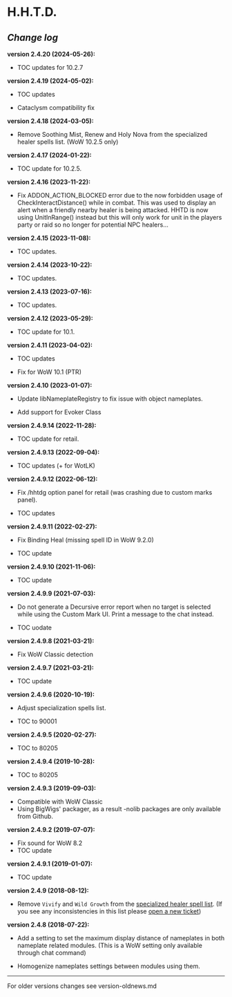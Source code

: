 H.H.T.D.
========

*Change log*
------------

**version 2.4.20 (2024-05-26):**

- TOC updates for 10.2.7


**version 2.4.19 (2024-05-02):**

- TOC updates

- Cataclysm compatibility fix


**version 2.4.18 (2024-03-05):**

- Remove Soothing Mist, Renew and Holy Nova from the specialized healer spells list. (WoW 10.2.5 only)


**version 2.4.17 (2024-01-22):**

- TOC update for 10.2.5.


**version 2.4.16 (2023-11-22):**

- Fix ADDON_ACTION_BLOCKED error due to the now forbidden usage of
  CheckInteractDistance() while in combat. This was used to display an alert
  when a friendly nearby healer is being attacked. HHTD is now using
  UnitInRange() instead but this will only work for unit in the players party or
  raid so no longer for potential NPC healers...


**version 2.4.15 (2023-11-08):**

- TOC updates.


**version 2.4.14 (2023-10-22):**

- TOC updates.


**version 2.4.13 (2023-07-16):**

- TOC updates.


**version 2.4.12 (2023-05-29):**

- TOC update for 10.1.


**version 2.4.11 (2023-04-02):**

- TOC updates

- Fix for WoW 10.1 (PTR)


**version 2.4.10 (2023-01-07):**

- Update libNameplateRegistry to fix issue with object nameplates.

- Add support for Evoker Class


**version 2.4.9.14 (2022-11-28):**

- TOC update for retail.


**version 2.4.9.13 (2022-09-04):**

- TOC updates (+ for WotLK)


**version 2.4.9.12 (2022-06-12):**

- Fix /hhtdg option panel for retail (was crashing due to custom marks panel).

- TOC updates


**version 2.4.9.11 (2022-02-27):**

- Fix Binding Heal (missing spell ID in WoW 9.2.0)

- TOC update


**version 2.4.9.10 (2021-11-06):**

- TOC update


**version 2.4.9.9 (2021-07-03):**

- Do not generate a Decursive error report when no target is selected while
  using the Custom Mark UI. Print a message to the chat instead.

- TOC uodate


**version 2.4.9.8 (2021-03-21):**

- Fix WoW Classic detection


**version 2.4.9.7 (2021-03-21):**

- TOC update


**version 2.4.9.6 (2020-10-19):**

- Adjust specialization spells list.

- TOC to 90001


**version 2.4.9.5 (2020-02-27):**

- TOC to 80205


**version 2.4.9.4 (2019-10-28):**

- TOC to 80205


**version 2.4.9.3 (2019-09-03):**

- Compatible with WoW Classic
- Using BigWigs' packager, as a result -nolib packages are only available from
  Github.


**version 2.4.9.2 (2019-07-07):**

- Fix sound for WoW 8.2
- TOC update


**version 2.4.9.1 (2019-01-07):**

- TOC update


**version 2.4.9 (2018-08-12):**

- Remove `Vivify` and `Wild Growth` from the [specialized healer spell list][spelllist].
  (If you see any inconsistencies in this list please [open a new ticket][tickets])


**version 2.4.8 (2018-07-22):**

- Add a setting to set the maximum display distance of nameplates in both
  nameplate related modules.
  (This is a WoW setting only available through chat command)

- Homogenize nameplates settings between modules using them.


****
For older versions changes see version-oldnews.md


[spelllist]: https://www.wowace.com/projects/h-h-t-d/pages/specialized-healers-spells
[localization]: https://www.wowace.com/projects/h-h-t-d/localization
[tidyplates]: https://www.curseforge.com/wow/addons/tidy-plates
[LibNamePlateRegistry]: https://www.wowace.com/projects/libnameplateregistry-1-0
[tickets]: https://www.wowace.com/projects/h-h-t-d/issues
